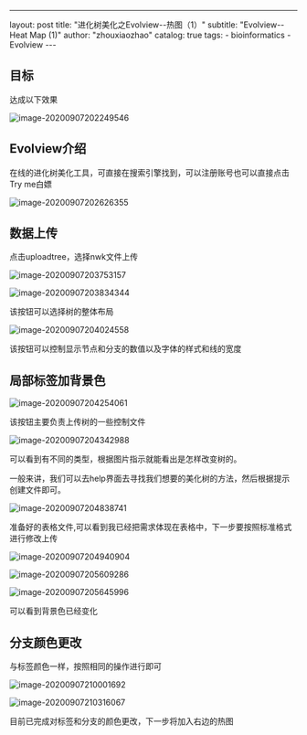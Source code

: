 ---
layout: post
title: "进化树美化之Evolview--热图（1）"
subtitle: "Evolview-- Heat Map (1)"
author: "zhouxiaozhao"
catalog: true
tags:
     - bioinformatics
     - Evolview
​---

## 目标

达成以下效果

![image-20200907202249546](\img\posts\2020.8.25\image-20200907202249546.png)

## Evolview介绍

在线的进化树美化工具，可直接在搜索引擎找到，可以注册账号也可以直接点击Try me白嫖

![image-20200907202626355](\img\posts\2020.8.25\image-20200907202626355.png)



## 数据上传

点击uploadtree，选择nwk文件上传

![image-20200907203753157](\img\posts\2020.8.25\image-20200907203753157.png)

![image-20200907203834344](\img\posts\2020.8.25\image-20200907203834344.png)

该按钮可以选择树的整体布局

![image-20200907204024558](\img\posts\2020.8.25\image-20200907204024558.png)

该按钮可以控制显示节点和分支的数值以及字体的样式和线的宽度

## 局部标签加背景色

![image-20200907204254061](\img\posts\2020.8.25\image-20200907204254061.png)

该按钮主要负责上传树的一些控制文件

![image-20200907204342988](\img\posts\2020.8.25\image-20200907204342988.png)

可以看到有不同的类型，根据图片指示就能看出是怎样改变树的。

一般来讲，我们可以去help界面去寻找我们想要的美化树的方法，然后根据提示创建文件即可。

![image-20200907204838741](\img\posts\2020.8.25\image-20200907204838741.png)

准备好的表格文件,可以看到我已经把需求体现在表格中，下一步要按照标准格式进行修改上传

![image-20200907204940904](\img\posts\2020.8.25\image-20200907204940904.png)

![image-20200907205609286](\img\posts\2020.8.25\image-20200907205609286.png)

![image-20200907205645996](\img\posts\2020.8.25\image-20200907205645996.png)

可以看到背景色已经变化

## 分支颜色更改

与标签颜色一样，按照相同的操作进行即可

![image-20200907210001692](\img\posts\2020.8.25\image-20200907210001692.png)

![image-20200907210316067](\img\posts\2020.8.25\image-20200907210316067.png)

目前已完成对标签和分支的颜色更改，下一步将加入右边的热图
